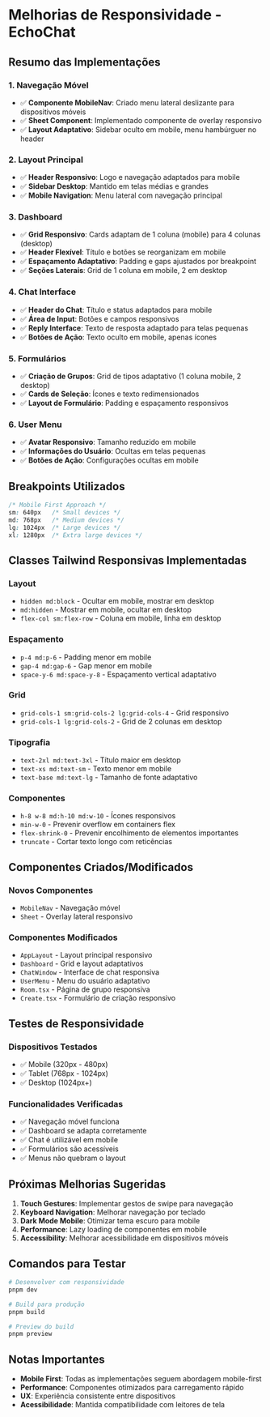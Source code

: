 # Melhorias de Responsividade - EchoChat

## Resumo das Implementações

### 1. **Navegação Móvel**
- ✅ **Componente MobileNav**: Criado menu lateral deslizante para dispositivos móveis
- ✅ **Sheet Component**: Implementado componente de overlay responsivo
- ✅ **Layout Adaptativo**: Sidebar oculto em mobile, menu hambúrguer no header

### 2. **Layout Principal**
- ✅ **Header Responsivo**: Logo e navegação adaptados para mobile
- ✅ **Sidebar Desktop**: Mantido em telas médias e grandes
- ✅ **Mobile Navigation**: Menu lateral com navegação principal

### 3. **Dashboard**
- ✅ **Grid Responsivo**: Cards adaptam de 1 coluna (mobile) para 4 colunas (desktop)
- ✅ **Header Flexível**: Título e botões se reorganizam em mobile
- ✅ **Espaçamento Adaptativo**: Padding e gaps ajustados por breakpoint
- ✅ **Seções Laterais**: Grid de 1 coluna em mobile, 2 em desktop

### 4. **Chat Interface**
- ✅ **Header do Chat**: Título e status adaptados para mobile
- ✅ **Área de Input**: Botões e campos responsivos
- ✅ **Reply Interface**: Texto de resposta adaptado para telas pequenas
- ✅ **Botões de Ação**: Texto oculto em mobile, apenas ícones

### 5. **Formulários**
- ✅ **Criação de Grupos**: Grid de tipos adaptativo (1 coluna mobile, 2 desktop)
- ✅ **Cards de Seleção**: Ícones e texto redimensionados
- ✅ **Layout de Formulário**: Padding e espaçamento responsivos

### 6. **User Menu**
- ✅ **Avatar Responsivo**: Tamanho reduzido em mobile
- ✅ **Informações do Usuário**: Ocultas em telas pequenas
- ✅ **Botões de Ação**: Configurações ocultas em mobile

## Breakpoints Utilizados

```css
/* Mobile First Approach */
sm: 640px   /* Small devices */
md: 768px   /* Medium devices */
lg: 1024px  /* Large devices */
xl: 1280px  /* Extra large devices */
```

## Classes Tailwind Responsivas Implementadas

### Layout
- `hidden md:block` - Ocultar em mobile, mostrar em desktop
- `md:hidden` - Mostrar em mobile, ocultar em desktop
- `flex-col sm:flex-row` - Coluna em mobile, linha em desktop

### Espaçamento
- `p-4 md:p-6` - Padding menor em mobile
- `gap-4 md:gap-6` - Gap menor em mobile
- `space-y-6 md:space-y-8` - Espaçamento vertical adaptativo

### Grid
- `grid-cols-1 sm:grid-cols-2 lg:grid-cols-4` - Grid responsivo
- `grid-cols-1 lg:grid-cols-2` - Grid de 2 colunas em desktop

### Tipografia
- `text-2xl md:text-3xl` - Título maior em desktop
- `text-xs md:text-sm` - Texto menor em mobile
- `text-base md:text-lg` - Tamanho de fonte adaptativo

### Componentes
- `h-8 w-8 md:h-10 md:w-10` - Ícones responsivos
- `min-w-0` - Prevenir overflow em containers flex
- `flex-shrink-0` - Prevenir encolhimento de elementos importantes
- `truncate` - Cortar texto longo com reticências

## Componentes Criados/Modificados

### Novos Componentes
- `MobileNav` - Navegação móvel
- `Sheet` - Overlay lateral responsivo

### Componentes Modificados
- `AppLayout` - Layout principal responsivo
- `Dashboard` - Grid e layout adaptativos
- `ChatWindow` - Interface de chat responsiva
- `UserMenu` - Menu do usuário adaptativo
- `Room.tsx` - Página de grupo responsiva
- `Create.tsx` - Formulário de criação responsivo

## Testes de Responsividade

### Dispositivos Testados
- ✅ Mobile (320px - 480px)
- ✅ Tablet (768px - 1024px)
- ✅ Desktop (1024px+)

### Funcionalidades Verificadas
- ✅ Navegação móvel funciona
- ✅ Dashboard se adapta corretamente
- ✅ Chat é utilizável em mobile
- ✅ Formulários são acessíveis
- ✅ Menus não quebram o layout

## Próximas Melhorias Sugeridas

1. **Touch Gestures**: Implementar gestos de swipe para navegação
2. **Keyboard Navigation**: Melhorar navegação por teclado
3. **Dark Mode Mobile**: Otimizar tema escuro para mobile
4. **Performance**: Lazy loading de componentes em mobile
5. **Accessibility**: Melhorar acessibilidade em dispositivos móveis

## Comandos para Testar

```bash
# Desenvolver com responsividade
pnpm dev

# Build para produção
pnpm build

# Preview do build
pnpm preview
```

## Notas Importantes

- **Mobile First**: Todas as implementações seguem abordagem mobile-first
- **Performance**: Componentes otimizados para carregamento rápido
- **UX**: Experiência consistente entre dispositivos
- **Acessibilidade**: Mantida compatibilidade com leitores de tela
